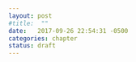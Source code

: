 ```yaml
---
layout: post
#title:  ""
date:   2017-09-26 22:54:31 -0500
categories: chapter
status: draft
---
```

